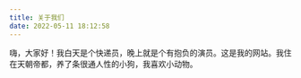 ```yaml
---
title: 关于我们
date: 2022-05-11 18:12:58
---
```


嗨，大家好！我白天是个快递员，晚上就是个有抱负的演员。这是我的网站。我住在天朝帝都，养了条很通人性的小狗，我喜欢小动物。

